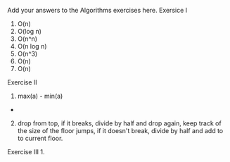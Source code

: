 Add your answers to the Algorithms exercises here.
Exersice I

1. O(n)
2. O(log n)
3. O(n^n)
4. O(n log n)
5. O(n^3)
6. O(n)
7. O(n)

Exercise II
1. max(a) - min(a)
* 
2. drop from top, if it breaks, divide by half and drop again, keep track of the size of the floor jumps, if it doesn't break, divide by half and add to to current floor.  

Exercise III
1. 